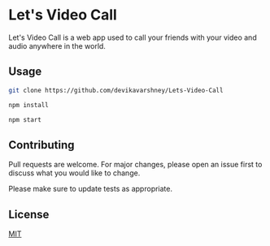 # Let's Video Call

Let's Video Call is a web app used to call your friends with your video and audio anywhere in the world. 

## Usage

```bash
git clone https://github.com/devikavarshney/Lets-Video-Call
```
```bash
npm install
```
```bash
npm start
```

## Contributing

Pull requests are welcome. For major changes, please open an issue first
to discuss what you would like to change.

Please make sure to update tests as appropriate.

## License

[MIT](https://choosealicense.com/licenses/mit/)

